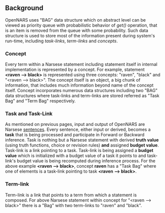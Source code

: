 ## Background

OpenNARS uses "BAG" data structure which on abstract level can be viewed as priority queue with probabilistic behavior of _get()_ operation, that is an item is removed from the queue with some probability. Such  data structure is used to store most of the information present during system's run-time, including _task-links_, _term-links_ and _concepts_.

### Concept
Every term within a Narsese statement including statement itself in internal implementation is represented by a concept. For example, statement **<raven --> black>** is represented using three concepts: "raven", "black" and "<raven --> black>". The concept itself is an object, a big chunk of information, that includes much information beyond name of the concept itself. Concept incorporates numerous data structures including two "BAG" data structures where task-links and term-links are stored referred as "Task Bag" and "Term Bag" respectively.

### Task and Task-Link
As mentioned on previous pages, input and output of OpenNARS are Narsese [sentences](https://github.com/opennars/opennars/wiki/Sentence:-types,-format). Every sentence, either input or derived, becomes a **task** that is being processed and participate in Forward or Backward inference. Task is nothing but a Narsese statement with derived **truth value** (using truth functions, choice or revision rules) **and** assigned **budget value**. Task-link is a link pointing to a task. Task-link is being assigned a **budget value** which is initialized with a budget value of a task it points to and task-link's budget value is being recomputed during inference process. For the above example **<raven --> black>**, concept **raven** has a "Task Bag" where one of elements is a task-link pointing to task **<raven --> black>**.  

### Term-link
Term-link is a link that points to a term from which a statement is composed. For above Narsese statement within concept for "<raven --> black>" there is a "Bag" with two term-links to "raven" and "black". 